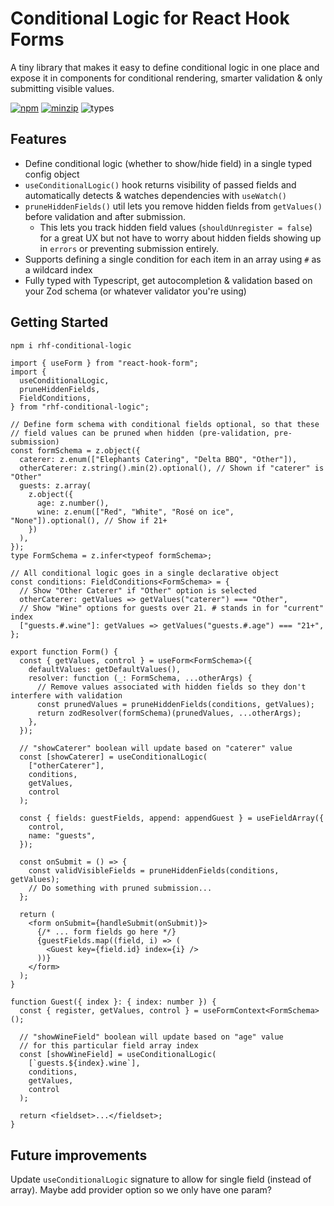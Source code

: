 # Conditional Logic for React Hook Forms

A tiny library that makes it easy to define conditional logic in one place and expose it in components for conditional rendering, smarter validation & only submitting visible values.

[![npm](https://img.shields.io/npm/v/rhf-conditional-logic.svg)](https://www.npmjs.com/package/rhf-conditional-logic)
[![minzip](https://img.shields.io/bundlephobia/minzip/rhf-conditional-logic.svg)](https://www.npmjs.com/package/rhf-conditional-logic)
![types](https://img.shields.io/badge/types-typescript-blueviolet)

## Features

- Define conditional logic (whether to show/hide field) in a single typed config object
- `useConditionalLogic()` hook returns visibility of passed fields and automatically detects & watches dependencies with `useWatch()`
- `pruneHiddenFields()` util lets you remove hidden fields from `getValues()` before validation and after submission.
  - This lets you track hidden field values (`shouldUnregister = false`) for a great UX but not have to worry about hidden fields showing up in `errors` or preventing submission entirely.
- Supports defining a single condition for each item in an array using `#` as a wildcard index
- Fully typed with Typescript, get autocompletion & validation based on your Zod schema (or whatever validator you're using)

## Getting Started

```bash
npm i rhf-conditional-logic
```

```tsx
import { useForm } from "react-hook-form";
import {
  useConditionalLogic,
  pruneHiddenFields,
  FieldConditions,
} from "rhf-conditional-logic";

// Define form schema with conditional fields optional, so that these
// field values can be pruned when hidden (pre-validation, pre-submission)
const formSchema = z.object({
  caterer: z.enum(["Elephants Catering", "Delta BBQ", "Other"]),
  otherCaterer: z.string().min(2).optional(), // Shown if "caterer" is "Other"
  guests: z.array(
    z.object({
      age: z.number(),
      wine: z.enum(["Red", "White", "Rosé on ice", "None"]).optional(), // Show if 21+
    })
  ),
});
type FormSchema = z.infer<typeof formSchema>;

// All conditional logic goes in a single declarative object
const conditions: FieldConditions<FormSchema> = {
  // Show "Other Caterer" if "Other" option is selected
  otherCaterer: getValues => getValues("caterer") === "Other",
  // Show "Wine" options for guests over 21. # stands in for "current" index
  ["guests.#.wine"]: getValues => getValues("guests.#.age") === "21+",
};

export function Form() {
  const { getValues, control } = useForm<FormSchema>({
    defaultValues: getDefaultValues(),
    resolver: function (_: FormSchema, ...otherArgs) {
      // Remove values associated with hidden fields so they don't interfere with validation
      const prunedValues = pruneHiddenFields(conditions, getValues);
      return zodResolver(formSchema)(prunedValues, ...otherArgs);
    },
  });

  // "showCaterer" boolean will update based on "caterer" value
  const [showCaterer] = useConditionalLogic(
    ["otherCaterer"],
    conditions,
    getValues,
    control
  );

  const { fields: guestFields, append: appendGuest } = useFieldArray({
    control,
    name: "guests",
  });

  const onSubmit = () => {
    const validVisibleFields = pruneHiddenFields(conditions, getValues);
    // Do something with pruned submission...
  };

  return (
    <form onSubmit={handleSubmit(onSubmit)}>
      {/* ... form fields go here */}
      {guestFields.map((field, i) => (
        <Guest key={field.id} index={i} />
      ))}
    </form>
  );
}

function Guest({ index }: { index: number }) {
  const { register, getValues, control } = useFormContext<FormSchema>();

  // "showWineField" boolean will update based on "age" value
  // for this particular field array index
  const [showWineField] = useConditionalLogic(
    [`guests.${index}.wine`],
    conditions,
    getValues,
    control
  );

  return <fieldset>...</fieldset>;
}
```

## Future improvements

Update `useConditionalLogic` signature to allow for single field (instead of array). Maybe add provider option so we only have one param?
